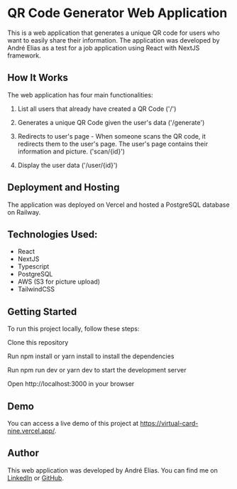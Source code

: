 # QR Code Generator Web Application

This is a web application that generates a unique QR code for users who want to easily share their information. The application was developed by André Elias as a test for a job application using React with NextJS framework.

## How It Works

The web application has four main functionalities:

1. List all users that already have created a QR Code ('/')

2. Generates a unique QR Code given the user's data ('/generate')

3. Redirects to user's page - When someone scans the QR code, it redirects them to the user's page. The user's page contains their information and picture. ('scan/{id}')

4. Display the user data ('/user/{id}')

## Deployment and Hosting

The application was deployed on Vercel and hosted a PostgreSQL database on Railway.

## Technologies Used:

-   React
-   NextJS
-   Typescript
-   PostgreSQL
-   AWS (S3 for picture upload)
-   TailwindCSS

## Getting Started

To run this project locally, follow these steps:

Clone this repository

Run npm install or yarn install to install the dependencies

Run npm run dev or yarn dev to start the development server

Open http://localhost:3000 in your browser

## Demo

You can access a live demo of this project at https://virtual-card-nine.vercel.app/.

## Author

This web application was developed by André Elias. You can find me on [LinkedIn](https://www.linkedin.com/in/andr%C3%A9-elias/) or [GitHub](https://github.com/dedekpo).
